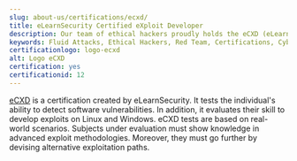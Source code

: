 ```yaml
---
slug: about-us/certifications/ecxd/
title: eLearnSecurity Certified eXploit Developer
description: Our team of ethical hackers proudly holds the eCXD (eLearnSecurity Certified eXploit Developer) certification, among many others.
keywords: Fluid Attacks, Ethical Hackers, Red Team, Certifications, Cybersecurity, Pentesters, Whitehat Hackers, ECXD
certificationlogo: logo-ecxd
alt: Logo eCXD
certification: yes
certificationid: 12
---
```


[eCXD](https://elearnsecurity.com/product/ecxd-certification/)
is a certification created by eLearnSecurity.
It tests the individual's ability
to detect software vulnerabilities.
In addition,
it evaluates their skill
to develop exploits on Linux and Windows.
eCXD tests are based on real-world scenarios.
Subjects under evaluation must show knowledge
in advanced exploit methodologies.
Moreover,
they must go further
by devising alternative exploitation paths.

